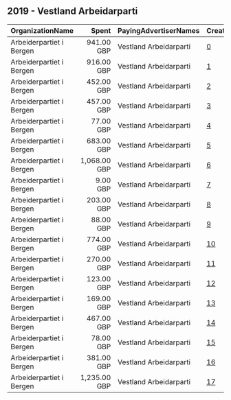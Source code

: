 ## 2019 - Vestland Arbeidarparti 
|OrganizationName|Spent|PayingAdvertiserNames|CreativeUrls|Impressions|Genders|AgeBrackets|CountryCodes|BillingAddresses|CandidateBallotInformation|
|:---|---:|:---|:---|---:|:---|:---|:---|:---|:---|
|Arbeiderpartiet i Bergen|941.00 GBP|Vestland Arbeidarparti|[0](https://www.snap.com/political-ads/asset/4fa97569eb9eaaf9c4865d8db03e8344c02c0c3c16ee6192940bd230186e4bd1?mediaType=mp4)|683,232||17+|norway|NO||
|Arbeiderpartiet i Bergen|916.00 GBP|Vestland Arbeidarparti|[1](https://www.snap.com/political-ads/asset/4fa97569eb9eaaf9c4865d8db03e8344c02c0c3c16ee6192940bd230186e4bd1?mediaType=mp4)|654,696||17+|norway|NO||
|Arbeiderpartiet i Bergen|452.00 GBP|Vestland Arbeidarparti|[2](https://www.snap.com/political-ads/asset/27193bbe17ea927515941be996e429ae9acc0f7b3d186d9ebda4d35d64434496?mediaType=mp4)|327,881||17+|norway|NO||
|Arbeiderpartiet i Bergen|457.00 GBP|Vestland Arbeidarparti|[3](https://www.snap.com/political-ads/asset/4c109a2f222e3adb9cd6fc59a915bbf71454b4b1eb1f60e2039b30e84951fefd?mediaType=mp4)|355,302|||norway|NO||
|Arbeiderpartiet i Bergen|77.00 GBP|Vestland Arbeidarparti|[4](https://www.snap.com/political-ads/asset/ae7b74ca90e024212eb5585c7acad9bfa9ebf565b68dd7f848919fe27cacba30?mediaType=mp4)|55,459||17+|norway|NO||
|Arbeiderpartiet i Bergen|683.00 GBP|Vestland Arbeidarparti|[5](https://www.snap.com/political-ads/asset/f3514c379b6b48a70632d1c460baca43a18459062b6daa1f2a7344035e54f28b?mediaType=mp4)|487,516|||norway|NO||
|Arbeiderpartiet i Bergen|1,068.00 GBP|Vestland Arbeidarparti|[6](https://www.snap.com/political-ads/asset/8d4e8608b82304adc8c28b10d923916b41799c6c7f89f02bb180b1309d9194e8?mediaType=mp4)|812,189|||norway|NO||
|Arbeiderpartiet i Bergen|9.00 GBP|Vestland Arbeidarparti|[7](https://www.snap.com/political-ads/asset/670c99bbfd777619cb293e7dfac0009d313a1fe68b1c71165a4b0faff49d48f1?mediaType=mp4)|7,639||17+|norway|NO||
|Arbeiderpartiet i Bergen|203.00 GBP|Vestland Arbeidarparti|[8](https://www.snap.com/political-ads/asset/ae7b74ca90e024212eb5585c7acad9bfa9ebf565b68dd7f848919fe27cacba30?mediaType=mp4)|147,538||17+|norway|NO||
|Arbeiderpartiet i Bergen|88.00 GBP|Vestland Arbeidarparti|[9](https://www.snap.com/political-ads/asset/ad32854ca905642851080bf68d6930adda352ef768636d330d7b6375dd55d374?mediaType=mp4)|63,925||17+|norway|NO||
|Arbeiderpartiet i Bergen|774.00 GBP|Vestland Arbeidarparti|[10](https://www.snap.com/political-ads/asset/f3514c379b6b48a70632d1c460baca43a18459062b6daa1f2a7344035e54f28b?mediaType=mp4)|592,500|||norway|NO||
|Arbeiderpartiet i Bergen|270.00 GBP|Vestland Arbeidarparti|[11](https://www.snap.com/political-ads/asset/27193bbe17ea927515941be996e429ae9acc0f7b3d186d9ebda4d35d64434496?mediaType=mp4)|193,052||17+|norway|NO||
|Arbeiderpartiet i Bergen|123.00 GBP|Vestland Arbeidarparti|[12](https://www.snap.com/political-ads/asset/b643f63bc83c5d455a1ae8560a2a7de472d23a33b8eb4e015742c3de9c8b275b?mediaType=mp4)|89,917||17+|norway|NO||
|Arbeiderpartiet i Bergen|169.00 GBP|Vestland Arbeidarparti|[13](https://www.snap.com/political-ads/asset/ad32854ca905642851080bf68d6930adda352ef768636d330d7b6375dd55d374?mediaType=mp4)|123,055||17+|norway|NO||
|Arbeiderpartiet i Bergen|467.00 GBP|Vestland Arbeidarparti|[14](https://www.snap.com/political-ads/asset/670c99bbfd777619cb293e7dfac0009d313a1fe68b1c71165a4b0faff49d48f1?mediaType=mp4)|334,925||17+|norway|NO||
|Arbeiderpartiet i Bergen|78.00 GBP|Vestland Arbeidarparti|[15](https://www.snap.com/political-ads/asset/b643f63bc83c5d455a1ae8560a2a7de472d23a33b8eb4e015742c3de9c8b275b?mediaType=mp4)|56,446||17+|norway|NO||
|Arbeiderpartiet i Bergen|381.00 GBP|Vestland Arbeidarparti|[16](https://www.snap.com/political-ads/asset/4c109a2f222e3adb9cd6fc59a915bbf71454b4b1eb1f60e2039b30e84951fefd?mediaType=mp4)|292,911|||norway|NO||
|Arbeiderpartiet i Bergen|1,235.00 GBP|Vestland Arbeidarparti|[17](https://www.snap.com/political-ads/asset/8d4e8608b82304adc8c28b10d923916b41799c6c7f89f02bb180b1309d9194e8?mediaType=mp4)|832,599|||norway|NO||
